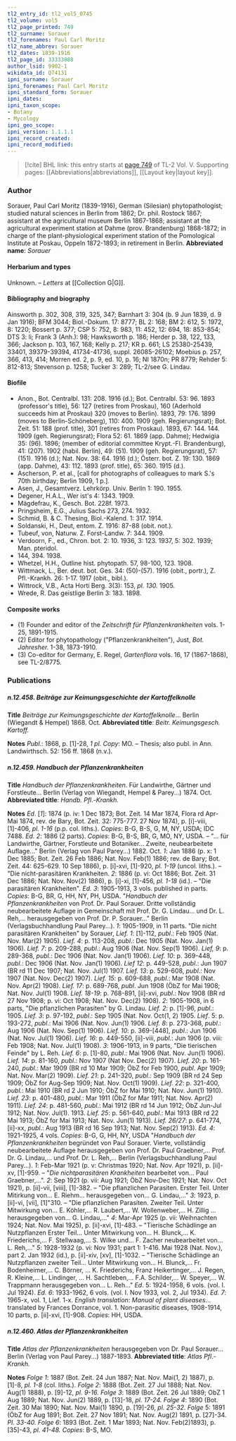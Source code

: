 ```yaml
---
tl2_entry_id: tl2_vol5_0745
tl2_volume: vol5
tl2_page_printed: 749
tl2_surname: Sorauer
tl2_forenames: Paul Carl Moritz
tl2_name_abbrev: Sorauer
tl2_dates: 1839-1916
tl2_page_id: 33333888
author_lsid: 9902-1
wikidata_id: Q74131
ipni_surname: Sorauer
ipni_forenames: Paul Carl Moritz
ipni_standard_form: Sorauer
ipni_dates: 
ipni_taxon_scope: 
- Botany
- Mycology
ipni_geo_scope: 
ipni_version: 1.1.1.1
ipni_record_created: 
ipni_record_modified:
---
```



> [!cite] BHL link: this entry starts at [page 749](https://www.biodiversitylibrary.org/page/33333888) of TL-2 Vol. V.
> Supporting pages: [[Abbreviations|abbreviations]], [[Layout key|layout key]].

### Author

Sorauer, Paul Carl Moritz (1839-1916), German (Silesian) phytopathologist; studied natural sciences in Berlin from 1862; Dr. phil. Rostock 1867; assistant at the agricultural museum Berlin 1867-1868; assistant at the agricultural experiment station at Dahme (prov. Brandenburg) 1868-1872; in charge of the plant-physiological experiment station of the Pomological Institute at Poskau, Oppeln 1872-1893; in retirement in Berlin. 
**Abbreviated name**: *Sorauer*

#### Herbarium and types

Unknown. – *Letters* at [[Collection G|G]].

#### Bibliography and biography

Ainsworth p. 302, 308, 319, 325, 347; Barnhart 3: 304 (b. 9 Jun 1839, d. 9 Jan 1916); BFM 3044; Biol.-Dokum. 17: 8777; BL 2: 168; BM 2: 612, 5: 1972, 8: 1220; Bossert p. 377; CSP 5: 752, 8: 983, 11: 452, 12: 694, 18: 853-854; DTS 3: li; Frank 3 (Anh.): 98; Hawksworth p. 186; Herder p. 38, 122, 133, 366; Jackson p. 103, 167, 168; Kelly p. 217; KR p. 661; LS 25380-25439, 33401, 39379-39394, 41734-41736, suppl. 26085-26102; Moebius p. 257, 366, 413, 414; Morren ed. 2, p. 9, ed. 10, p. 16; NI 1870n; PR 8779; Rehder 5: 812-813; Stevenson p. 1258; Tucker 3: 289; TL-2/see G. Lindau.

#### Biofile

- Anon., Bot. Centralbl. 131: 208. 1916 (d.); Bot. Centralbl. 53: 96. 1893 (professor's title), 56: 127 (retires from Proskau), 160 (Aderhold succeeds him at Proskau) 320 (moves to Berlin). 1893, 79: 176. 1899 (moves to Berlin-Schöneberg), 110: 400. 1909 (geh. Regierungsrat); Bot. Zeit. 51: 188 (prof. title), 301 (retires from Proskau). 1893, 67: 144. 144. 1909 (geh. Regierungsrat); Flora 52: 61. 1869 (app. Dahme); Hedwigia 35: (96). 1896; (member of editorial committee Krypt.-Fl. Brandenburg), 41: (207). 1902 (habil. Berlin), 49: (51). 1909 (geh. Regierungsrat), 57: (151). 1916 (d.); Nat. Nov. 38: 64. 1916 (d.); Österr. bot. Z. 19: 130. 1869 (app. Dahme), 43: 112. 1893 (prof. title), 65: 360. 1915 (d.).
- Ascherson, P. et al., \[call for photographs of colleagues to mark S.'s 70th birthday; Berlin 1909, 1 p.\].
- Asen, J., Gesamtverz. Lehrkörp. Univ. Berlin 1: 190. 1955.
- Degener, H.A.L., Wer ist's 4: 1343. 1909.
- Mägdefrau, K., Gesch. Bot. 228f. 1973.
- Pringsheim, E.G., Julius Sachs 273, 274. 1932.
- Schmid, B. & C. Thesing, Biol.-Kalend. 1: 317. 1914.
- Soldanski, H., Deut, entom. Z. 1916: 87-88 (obit. not.).
- Tubeuf, von, Naturw. Z. Forst-Landw. 7: 344. 1909.
- Verdoorn, F., ed., Chron. bot. 2: 10. 1936, 3: 123. 1937, 5: 302. 1939; Man. pteridol.
- 144, 394. 1938.
- Whetzel, H.H., Outline hist. phytopath. 57, 98-100, 123. 1908.
- Wittmack, L., Ber. deut. bot. Ges. 34: (50)-(57). 1916 (obit., portr.), Z. Pfl.-Krankh. 26: 1-17. 1917 (obit., bibl.).
- Wittrock, V.B., Acta Horti Berg. 3(3): 153, *pl. 130.* 1905.
- Wrede, R. Das geistlige Berlin 3: 183. 1898.

#### Composite works

- (1) Founder and editor of the *Zeitschrift für Pflanzenkrankheiten* vols. 1-25, 1891-1915.
- (2) Editor for phytopathology ("Pflanzenkrankheiten"), Just, *Bot. Jahresher.* 1-38, 1873-1910.
- (3) Co-editor for Germany, E. Regel, *Gartenflora* vols. 16, 17 (1867-1868), see TL-2/8775.

### Publications

##### n.12.458. Beiträge zur Keimungsgeschichte der Kartoffelknolle

**Title**
*Beiträge zur Keimungsgeschichte der Kartoffelknolle*... Berlin (Wiegandt & Hempel) 1868. Oct.
**Abbreviated title**: *Beitr. Keimungsgesch. Kartoff.*

**Notes**
*Publ*.: 1868, p. \[1\]-28, *1 pl. Copy*: MO. – Thesis; also publ. in Ann. Landwirthsch. 52: 156 ff. 1868 (n.v.).

##### n.12.459. Handbuch der Pflanzenkrankheiten

**Title**
*Handbuch der Pflanzenkrankheiten*. Für Landwirthe, Gärtner und Forstleute... Berlin (Verlag von Wiegandt, Hempel & Parey...) 1874. Oct.
**Abbreviated title**: *Handb. Pfl.*-*Krankh.*

**Notes**
*Ed*. \[*1*\]: 1874 (p. iv: 1 Dec 1873; Bot. Zeit. 14 Mar 1874, Flora rd Apr-Mai 1874, rev. de Bary, Bot. Zeit. 32: 775-777. 27 Nov 1874), p. \[i\]-viii, \[1\]-406, *pl. 1-16* (p.p. col. liths.). *Copies*: B-G, B-S, G, M, NY, USDA; IDC 7488.
*Ed. 2*: 1886 (2 parts). *Copies*: B-G, B-S, BR, G, MO, NY, USDA. – "... für Landwirthe, Gärtner, Forstleute und Botaniker... Zweite, neubearbeitete Auflage..." Berlin (Verlag von Paul Parey...) 1882. Oct.
*1*: Jan 1886 (p. x: 1 Dec 1885; Bot. Zeit. 26 Feb 1886; Nat. Nov. Feb(1) 1886; rev. de Bary; Bot. Zeit. 44: 625-629. 10 Sep 1886), p. \[i\]-xvi, \[1\]-920, *pl. 1-19* (uncol. liths.). – "Die nicht-parasitären Krankheiten.
*2*: 1886 (p. vi: Oct 1886; Bot. Zeit. 31 Dec 1886; Nat. Nov. Nov(2) 1886), p. \[i\]-xi, \[1\]-456, *pl. 1-18* (id.). – "Die parasitären Krankheiten".
*Ed. 3*: 1905-1913, 3 vols. published in parts. *Copies*: B-G, BR, G, HH, NY, PH, USDA. "*Handbuch der Pflanzenkrankheiten* von Prof. Dr. Paul Sorauer. Dritte vollständig neubearbeitete Auflage in Gemeinschaft mit Prof. Dr. G. Lindau... und Dr. L. Reh,... herausgegeben von Prof. Dr. P. Sorauer..." Berlin (Verlagsbuchhandlung Paul Parey...).
*1*: 1905-1909, in 11 parts. "Die nicht parasitären Krankheiten" by Sorauer, *Lief. 1*: \[1\]-112, *publ*.: Feb 1905 (Nat. Nov. Mar(2) 1905).
*Lief. 4*: p. 113-208, *publ*.: Dec 1905 (Nat. Nov. Jan(1) 1906).
*Lief. 7*: p. 209-288, *publ*.: Aug 1906 (Nat. Nov. Sep(1) 1906).
*Lief, 9*: p. 289-368, *publ*.: Dec 1906 (Nat. Nov. Jan(1) 1906).
*Lief. 10*: p. 369-448, *publ*.: Dec 1906 (Nat. Nov. Jan(1) 1906).
*Lief 12*: p. 449-528, *publ*.: Jun 1907 (BR rd 11 Dec 1907; Nat. Nov. Jul(1) 1907.
*Lief. 13*: p. 529-608, *publ*.: Nov 1907 (Nat. Nov. Dec(2) 1907).
*Lief. 15*: p. 609-688, *publ*.: Mar 1908 (Nat. Nov. Apr(2) 1908).
*Lief. 17*: p. 689-768, *publ*. Jun 1908 (ÖbZ for Mai 1908; Nat. Nov. Jul(1) 1908.
*Lief. 18-19*: p. 768-891, \[ii\]-xvi, *publ*.: Nov 1908 (BR rd 27 Nov 1908; p. vi: Oct 1908; Nat. Nov. Dec(2) 1908).
*2*: 1905-1908, in 6 parts, "Die pflanzlichen Parasiten" by G. Lindau.
*Lief. 2*: p. \[1\]-96, *publ*.: 1905.
*Lief. 3*: p. 97-192, *publ*.: Sep 1905 (Nat. Nov. Oct(1, 2) 1905.
*Lief*. 5: p. 193-272, *publ*.: Mai 1906 (Nat. Nov. Jun(1) 1906.
*Lief. 8*: p. 273-368, *publ*.: Aug 1906 (Nat. Nov. Sep(1) 1906).
*Lief. 10*: p. 369-\[448\], *publ*.: Jun 1906 (Nat. Nov. Jul(1) 1906).
*Lief. 16*: p. 449-550, \[ii\]-viii, *publ*.: Jun 1906 (p. viii: Feb 1908; Nat. Nov. Jul(1) 1908).
*3*: 1906-1913, in 9 parts, "Die tierischen Feinde" by L. Reh.
*Lief. 6*: p. \[1\]-80, *publ*.: Mai 1906 (Nat. Nov. Jun(1) 1906).
*Lief. 14*: p. 81-160, *publ*.: Nov 1907 (Nat Nov. Dec(2) 1907).
*Lief. 20*: p. 161-240, *publ*.: Mar 1909 (BR rd 10 Mar 1909; ÖbZ for Feb 1900, *publ*. Apr 1909; Nat. Nov. Mar(2) 1909).
*Lief. 21*: p. 241-320, *publ*.: Sep 1909 (BR rd 24 Sep 1909; ÖbZ for Aug-Sep 1909; Nat. Nov. Oct(1) 1909).
*Lief. 22*: p. 321-400, *publ*.: Mai 1910 (BR rd 2 Jun 1910; ÖbZ for Mai 1910; Nat. Nov. Jun(1) 1910).
*Lief. 23*: p. 401-480, *publ*.: Mar 1911 (ÖbZ for Mar 1911; Nat. Nov. Apr(2) 1911).
*Lief. 24*: p. 481-560, *publ*.: Mai 1912 (BR rd 14 Jun 1912; ÖbZ Jun-Jul 1912; Nat. Nov. Jul(1). 1913.
*Lief. 25*: p. 561-640, *publ*.: Mai 1913 (BR rd 22 Mai 1913; ÖbZ for Mai 1913; Nat. Nov. Jun(1) 1913).
*Lief. 26/27*: p. 641-774, \[ii\]-xx, *publ*.: Aug 1913 (BR rd 16 Sep 1913; Nat. Nov. Sep(2) 1913).
*Ed. 4*: 1921-1925, 4 vols. *Copies*: B-G, G, HH, NY, USDA "*Handbuch der Pflanzenkrankheiten* begründet von Paul Sorauer. Vierte, vollständig neubearbeitete Auflage herausgegeben von Prof. Dr. Paul Graebner,... Prof. Dr. G. Lindau,... und Prof. Dr. L. Reh,... Berlin (Verlagsbuchhandlung Paul Parey...).
*1*: Feb-Mar 1921 (p. v: Christmas 1920; Nat. Nov. Apr 1921), p. \[ii\]-xv, \[1\]-959. – "*Die nichtparasitären Krankheiten* bearbeitet von... Paul Graebner,...".
*2*: Sep 1921 (p. vii: Aug 1921; ÖbZ Nov-Dec 1921; Nat. Nov. Oct 1921), p. \[ii\]-vii, \[viii\], \[1\]-382. – "Die pflanzlichen Parasiten. Erster Teil. Unter Mitirkung von... E. Riehm... herausgegeben von... G. Lindau,..."
*3*: 1923, p. \[ii\]-vi, \[vii\], \[1\]"310. – "Die pflanzlichen Parasiten. Zweiter Teil. Unter Mitwirkung von... E. Köhler,... R. Laubert,... W. Wollenweber,... H. Zillig ... herausgegeben von... G. Lindau,..."
*4*: Mar-Apr 1925 (p. vii: Weihnachten 1924; Nat. Nov. Mai 1925), p. \[ii\]-xvi, \[1\]-483. – "Tierische Schädlinge an Nutzpflanzen Erster Teil... Unter Mitwirkung von... H. Blunck,... K. Friederichs,... F. Stellwaag,... S. Wilke und... F. Zacher neubearbeitet von... L. Reh,..."
*5*: 1928-1932 (p. vi: Nov 1931; part 1: 1-416. Mai 1928 (Nat. Nov.), part 2. Jan 1932 (id.), p. \[ii\]-xiv, \[xv\], \[1\]-1032. – "Tierische Schädlinge an Nutzpflanzen zweiter Teil... Unter Mitwirkung von... H. Blunck,... Fr. Bodenheimer,... C. Börner, ... K. Friederichs, Franz Heikertinger,... J. Regen, R. Kleine,... L. Lindinger, ... H. Sachtleben,... F.A. Schilder,... W. Speyer,... W. Trappmann herausgegeben von... L. Reh..."
*Ed*. 5: 1924-1958, 6 vols. (vol. I. Jul 1924).
*Ed. 6*: 1933-1962, 6 vols. (vol. I. Nov 1933, vol. 2, Jul 1934).
*Ed. 7*: 1965-x, vol. 1, Lief. 1-x.
*English translation*: *Manual of plant diseases*... translated by Frances Dorrance, vol. 1. Non-parasitic diseases, 1908-1914, 10 parts, p. \[ii\]-xvi, \[1\]-908. *Copies*: HH, USDA.

##### n.12.460. Atlas der Pflanzenkrankheiten

**Title**
*Atlas der Pflanzenkrankheiten* herausgegeben von Dr. Paul Sorauer... Berlin (Verlag von Paul Parey...) 1887-1893.
**Abbreviated title**: *Atlas Pfl*.-*Krankh.*

**Notes**
*Folge 1*: 1887 (Bot. Zeit. 24 Jun 1887; Nat. Nov. Mai(1, 2) 1887), p. \[1\]-8, *pl. 1-8* (col. liths.).
*Folge 2*: 1888 (Bot. Zeit. 27 Jul 1888; Nat. Nov. Aug(1) 1888), p. \[9\]-12, *pl. 9-16.*
*Folge 3*: 1889 (Bot. Zeit. 26 Jul 1889; ObZ 1 Aug 1889; Nat. Nov. Jun(2) 1889, p. \[13\]-18, *pl. 17-24.*
*Folge 4*: 1890 (Bot. Zeit. 30 Mai 1890; Nat. Nov. Mai(1) 1890, p. \[19\]-26, *pl. 25-32.*
*Folge* 5: 1891 (ÖbZ for Aug 1891; Bot. Zeit. 27 Nov 1891; Nat. Nov. Aug(2) 1891, p. \[27\]-34. *Pl. 33-40.*
*Folge 6*: 1893 (Bot. Zeit. 1 Mar 1893; Nat. Nov. Feb(2)1893), p. \[35\]-43, *pl. 41-48.
Copies*: B-S, MO.

